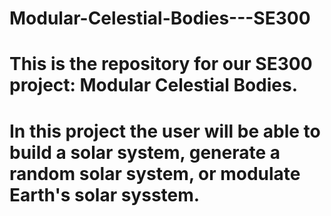 # Modular-Celestial-Bodies---SE300
# This is the repository for our SE300 project: Modular Celestial Bodies.
# In this project the user will be able to build a solar system, generate a random solar system, or modulate Earth's solar sysstem.
